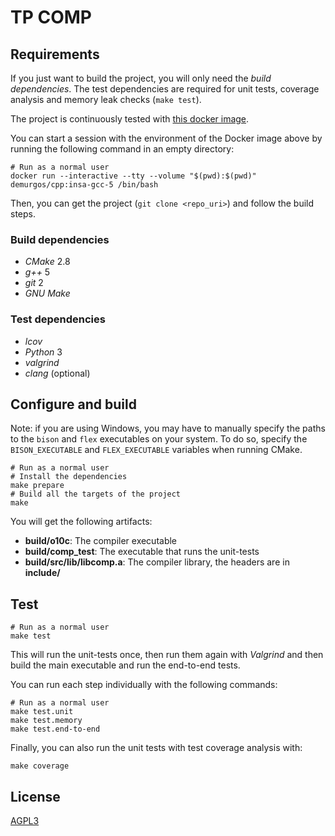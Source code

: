 # TP COMP

## Requirements

If you just want to build the project, you will only need the _build dependencies_.
The test dependencies are required for unit tests, coverage analysis and memory leak checks (`make test`).

The project is continuously tested with [this docker image](https://raw.githubusercontent.com/demurgos/docker-cpp/master/insa/Dockerfile).

You can start a session with the environment of the Docker image above by running
the following command in an empty directory:

```shell
# Run as a normal user
docker run --interactive --tty --volume "$(pwd):$(pwd)" demurgos/cpp:insa-gcc-5 /bin/bash
```

Then, you can get the project (`git clone <repo_uri>`) and follow the build steps.

### Build dependencies

- _CMake_ 2.8
- _g++_ 5
- _git_ 2
- _GNU Make_

### Test dependencies

- _lcov_
- _Python_ 3
- _valgrind_
- _clang_ (optional)

## Configure and build

Note: if you are using Windows, you may have to manually specify the paths to the `bison` and `flex` executables on your system.
To do so, specify the `BISON_EXECUTABLE` and `FLEX_EXECUTABLE` variables when running CMake.

```shell
# Run as a normal user
# Install the dependencies
make prepare
# Build all the targets of the project
make
```

You will get the following artifacts:

- **build/o10c**: The compiler executable
- **build/comp_test**: The executable that runs the unit-tests
- **build/src/lib/libcomp.a**: The compiler library, the headers are in **include/**

## Test

```shell
# Run as a normal user
make test
```

This will run the unit-tests once, then run them again with _Valgrind_ and then build
the main executable and run the end-to-end tests.

You can run each step individually with the following commands:

```shell
# Run as a normal user
make test.unit
make test.memory
make test.end-to-end
```

Finally, you can also run the unit tests with test coverage analysis with:

```shell
make coverage
```

## License

[AGPL3](./LICENSE.md)
